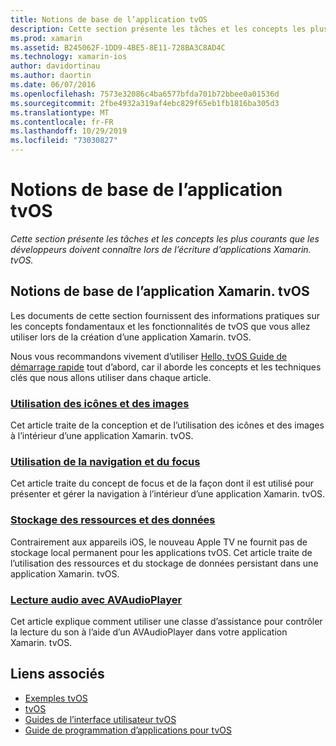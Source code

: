 ```yaml
---
title: Notions de base de l’application tvOS
description: Cette section présente les tâches et les concepts les plus courants que les développeurs doivent connaître lors de l’écriture d’applications Xamarin. tvOS.
ms.prod: xamarin
ms.assetid: B245062F-1DD9-4BE5-8E11-728BA3C8AD4C
ms.technology: xamarin-ios
author: davidortinau
ms.author: daortin
ms.date: 06/07/2016
ms.openlocfilehash: 7573e32086c4ba6577bfda701b72bbee0a01536d
ms.sourcegitcommit: 2fbe4932a319af4ebc829f65eb1fb1816ba305d3
ms.translationtype: MT
ms.contentlocale: fr-FR
ms.lasthandoff: 10/29/2019
ms.locfileid: "73030827"
---
```

# <a name="tvos-application-fundamentals"></a>Notions de base de l’application tvOS

_Cette section présente les tâches et les concepts les plus courants que les développeurs doivent connaître lors de l’écriture d’applications Xamarin. tvOS._

<a name="Xamarin.tvOS-Application-Fundamentals" />

## <a name="xamarintvos-application-fundamentals"></a>Notions de base de l’application Xamarin. tvOS

Les documents de cette section fournissent des informations pratiques sur les concepts fondamentaux et les fonctionnalités de tvOS que vous allez utiliser lors de la création d’une application Xamarin. tvOS.

Nous vous recommandons vivement d’utiliser [Hello, tvOS Guide de démarrage rapide](~/ios/tvos/get-started/hello-tvos.md) tout d’abord, car il aborde les concepts et les techniques clés que nous allons utiliser dans chaque article.

<a name="Working-with-Icons-and-Images" />

### <a name="working-with-icons-and-imagesiostvosapp-fundamentalsicons-imagesmd"></a>[Utilisation des icônes et des images](~/ios/tvos/app-fundamentals/icons-images.md)

Cet article traite de la conception et de l’utilisation des icônes et des images à l’intérieur d’une application Xamarin. tvOS.

<a name="Working-with-Navigation-and-Focus" />

### <a name="working-with-navigation-and-focusiostvosapp-fundamentalsnavigation-focusmd"></a>[Utilisation de la navigation et du focus](~/ios/tvos/app-fundamentals/navigation-focus.md)

Cet article traite du concept de focus et de la façon dont il est utilisé pour présenter et gérer la navigation à l’intérieur d’une application Xamarin. tvOS.

<a name="Resources-and-Data-Storage" />

### <a name="resources-and-data-storageiostvosapp-fundamentalsresources-data-storagemd"></a>[Stockage des ressources et des données](~/ios/tvos/app-fundamentals/resources-data-storage.md)

Contrairement aux appareils iOS, le nouveau Apple TV ne fournit pas de stockage local permanent pour les applications tvOS. Cet article traite de l’utilisation des ressources et du stockage de données persistant dans une application Xamarin. tvOS.

<a name="Playing-Sound-with-AVAudioPlayer" />

### <a name="playing-sound-with-avaudioplayeriostvosapp-fundamentalssoundsmd"></a>[Lecture audio avec AVAudioPlayer](~/ios/tvos/app-fundamentals/sounds.md)

Cet article explique comment utiliser une classe d’assistance pour contrôler la lecture du son à l’aide d’un AVAudioPlayer dans votre application Xamarin. tvOS.

## <a name="related-links"></a>Liens associés

- [Exemples tvOS](https://docs.microsoft.com/samples/browse/?products=xamarin&term=Xamarin.iOS+tvOS)
- [tvOS](https://developer.apple.com/tvos/)
- [Guides de l’interface utilisateur tvOS](https://developer.apple.com/tvos/human-interface-guidelines/)
- [Guide de programmation d’applications pour tvOS](https://developer.apple.com/library/prerelease/tvos/documentation/General/Conceptual/AppleTV_PG/)
